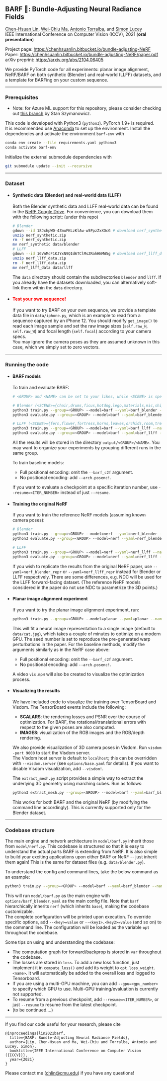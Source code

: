 ## BARF :vomiting_face:: Bundle-Adjusting Neural Radiance Fields
[Chen-Hsuan Lin](https://chenhsuanlin.bitbucket.io/),
[Wei-Chiu Ma](http://people.csail.mit.edu/weichium/),
[Antonio Torralba](https://groups.csail.mit.edu/vision/torralbalab/),
and [Simon Lucey](http://ci2cv.net/people/simon-lucey/)  
IEEE International Conference on Computer Vision (ICCV), 2021 (**oral presentation**) 

Project page: https://chenhsuanlin.bitbucket.io/bundle-adjusting-NeRF  
Paper: https://chenhsuanlin.bitbucket.io/bundle-adjusting-NeRF/paper.pdf  
arXiv preprint: https://arxiv.org/abs/2104.06405  

We provide PyTorch code for all experiments: planar image alignment, NeRF/BARF on both synthetic (Blender) and real-world (LLFF) datasets, and a template for BARFing on your custom sequence.

--------------------------------------

### Prerequisites

- Note: for Azure ML support for this repository, please consider checking out [this branch](https://github.com/szymanowiczs/bundle-adjusting-NeRF/tree/azureml_training_script) by Stan Szymanowicz.

This code is developed with Python3 (`python3`). PyTorch 1.9+ is required.  
It is recommended use [Anaconda](https://www.anaconda.com/products/individual) to set up the environment. Install the dependencies and activate the environment `barf-env` with
```bash
conda env create --file requirements.yaml python=3
conda activate barf-env
```
Initialize the external submodule dependencies with
```bash
git submodule update --init --recursive
```

--------------------------------------

### Dataset

- #### Synthetic data (Blender) and real-world data (LLFF)
    Both the Blender synthetic data and LLFF real-world data can be found in the [NeRF Google Drive](https://drive.google.com/drive/folders/128yBriW1IG_3NJ5Rp7APSTZsJqdJdfc1).
For convenience, you can download them with the following script: (under this repo)
  ```bash
  # Blender
  gdown --id 18JxhpWD-4ZmuFKLzKlAw-w5PpzZxXOcG # download nerf_synthetic.zip
  unzip nerf_synthetic.zip
  rm -f nerf_synthetic.zip
  mv nerf_synthetic data/blender
  # LLFF
  gdown --id 16VnMcF1KJYxN9QId6TClMsZRahHNMW5g # download nerf_llff_data.zip
  unzip nerf_llff_data.zip
  rm -f nerf_llff_data.zip
  mv nerf_llff_data data/llff
  ```
  The `data` directory should contain the subdirectories `blender` and `llff`.
  If you already have the datasets downloaded, you can alternatively soft-link them within the `data` directory.

- #### <span style="color:red">Test your own sequence!</span>
  If you want to try BARF on your own sequence, we provide a template data file in `data/iphone.py`, which is an example to read from a sequence captured by an iPhone 12.
  You should modify `get_image()` to read each image sample and set the raw image sizes (`self.raw_H`, `self.raw_W`) and focal length (`self.focal`) according to your camera specs.  
  You may ignore the camera poses as they are assumed unknown in this case, which we simply set to zero vectors.

--------------------------------------

### Running the code

- #### BARF models
  To train and evaluate BARF:
  ```bash
  # <GROUP> and <NAME> can be set to your likes, while <SCENE> is specific to datasets
  
  # Blender (<SCENE>={chair,drums,ficus,hotdog,lego,materials,mic,ship})
  python3 train.py --group=<GROUP> --model=barf --yaml=barf_blender --name=<NAME> --data.scene=<SCENE> --barf_c2f=[0.1,0.5]
  python3 evaluate.py --group=<GROUP> --model=barf --yaml=barf_blender --name=<NAME> --data.scene=<SCENE> --data.val_sub= --resume
  
  # LLFF (<SCENE>={fern,flower,fortress,horns,leaves,orchids,room,trex})
  python3 train.py --group=<GROUP> --model=barf --yaml=barf_llff --name=<NAME> --data.scene=<SCENE> --barf_c2f=[0.1,0.5]
  python3 evaluate.py --group=<GROUP> --model=barf --yaml=barf_llff --name=<NAME> --data.scene=<SCENE> --resume
  ```
  All the results will be stored in the directory `output/<GROUP>/<NAME>`.
  You may want to organize your experiments by grouping different runs in the same group.

  To train baseline models:
  - Full positional encoding: omit the `--barf_c2f` argument.
  - No positional encoding: add `--arch.posenc!`.
  
  If you want to evaluate a checkpoint at a specific iteration number, use `--resume=<ITER_NUMBER>` instead of just `--resume`.

- #### Training the original NeRF
  If you want to train the reference NeRF models (assuming known camera poses):
  ```bash
  # Blender
  python3 train.py --group=<GROUP> --model=nerf --yaml=nerf_blender --name=<NAME> --data.scene=<SCENE>
  python3 evaluate.py --group=<GROUP> --model=nerf --yaml=nerf_blender --name=<NAME> --data.scene=<SCENE> --data.val_sub= --resume
  
  # LLFF
  python3 train.py --group=<GROUP> --model=nerf --yaml=nerf_llff --name=<NAME> --data.scene=<SCENE>
  python3 evaluate.py --group=<GROUP> --model=nerf --yaml=nerf_llff --name=<NAME> --data.scene=<SCENE> --resume
  ```
  If you wish to replicate the results from the original NeRF paper, use `--yaml=nerf_blender_repr` or `--yaml=nerf_llff_repr` instead for Blender or LLFF respectively.
  There are some differences, e.g. NDC will be used for the LLFF forward-facing dataset.
  (The reference NeRF models considered in the paper do not use NDC to parametrize the 3D points.)

- #### Planar image alignment experiment
  If you want to try the planar image alignment experiment, run:
  ```bash
  python3 train.py --group=<GROUP> --model=planar --yaml=planar --name=<NAME> --seed=3 --barf_c2f=[0,0.4]
  ```
  This will fit a neural image representation to a single image (default to `data/cat.jpg`), which takes a couple of minutes to optimize on a modern GPU.
  The seed number is set to reproduce the pre-generated warp perturbations in the paper.
  For the baseline methods, modify the arguments similarly as in the NeRF case above:
  - Full positional encoding: omit the `--barf_c2f` argument.
  - No positional encoding: add `--arch.posenc!`.

  A video `vis.mp4` will also be created to visualize the optimization process.

- #### Visualizing the results
  We have included code to visualize the training over TensorBoard and Visdom.
  The TensorBoard events include the following:
  - **SCALARS**: the rendering losses and PSNR over the course of optimization. For BARF, the rotational/translational errors with respect to the given poses are also computed.
  - **IMAGES**: visualization of the RGB images and the RGB/depth rendering.
  
  We also provide visualization of 3D camera poses in Visdom.
  Run `visdom -port 9000` to start the Visdom server.  
  The Visdom host server is default to `localhost`; this can be overridden with `--visdom.server` (see `options/base.yaml` for details).
  If you want to disable Visdom visualization, add `--visdom!`.

  The `extract_mesh.py` script provides a simple way to extract the underlying 3D geometry using marching cubes. Run as follows:
  ```bash
  python3 extract_mesh.py --group=<GROUP> --model=barf --yaml=barf_blender --name=<NAME> --data.scene=<SCENE> --data.val_sub= --resume
  ```
  This works for both BARF and the original NeRF (by modifying the command line accordingly). This is currently supported only for the Blender dataset.

--------------------------------------
### Codebase structure

The main engine and network architecture in `model/barf.py` inherit those from `model/nerf.py`.
This codebase is structured so that it is easy to understand the actual parts BARF is extending from NeRF.
It is also simple to build your exciting applications upon either BARF or NeRF -- just inherit them again!
This is the same for dataset files (e.g. `data/blender.py`).

To understand the config and command lines, take the below command as an example:
```bash
python3 train.py --group=<GROUP> --model=barf --yaml=barf_blender --name=<NAME> --data.scene=<SCENE> --barf_c2f=[0.1,0.5]
```
This will run `model/barf.py` as the main engine with `options/barf_blender.yaml` as the main config file.
Note that `barf` hierarchically inherits `nerf` (which inherits `base`), making the codebase customizable.  
The complete configuration will be printed upon execution.
To override specific options, add `--<key>=value` or `--<key1>.<key2>=value` (and so on) to the command line. The configuration will be loaded as the variable `opt` throughout the codebase.  
  
Some tips on using and understanding the codebase:
- The computation graph for forward/backprop is stored in `var` throughout the codebase.
- The losses are stored in `loss`. To add a new loss function, just implement it in `compute_loss()` and add its weight to `opt.loss_weight.<name>`. It will automatically be added to the overall loss and logged to Tensorboard.
- If you are using a multi-GPU machine, you can add `--gpu=<gpu_number>` to specify which GPU to use. Multi-GPU training/evaluation is currently not supported.
- To resume from a previous checkpoint, add `--resume=<ITER_NUMBER>`, or just `--resume` to resume from the latest checkpoint.
- (to be continued....)
  
--------------------------------------

If you find our code useful for your research, please cite
```
@inproceedings{lin2021barf,
  title={BARF: Bundle-Adjusting Neural Radiance Fields},
  author={Lin, Chen-Hsuan and Ma, Wei-Chiu and Torralba, Antonio and Lucey, Simon},
  booktitle={IEEE International Conference on Computer Vision ({ICCV})},
  year={2021}
}
```

Please contact me (chlin@cmu.edu) if you have any questions!
